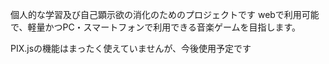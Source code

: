 個人的な学習及び自己顕示欲の消化のためのプロジェクトです
webで利用可能で、軽量かつPC・スマートフォンで利用できる音楽ゲームを目指します。

PIX.jsの機能はまったく使えていませんが、今後使用予定です